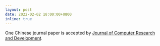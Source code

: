 ```yaml
---
layout: post
date: 2022-02-02 18:00:00+0800
inline: true
---
```


One Chinese journal paper is accepted by [Journal of Computer Research and Development](https://crad.ict.ac.cn/).
